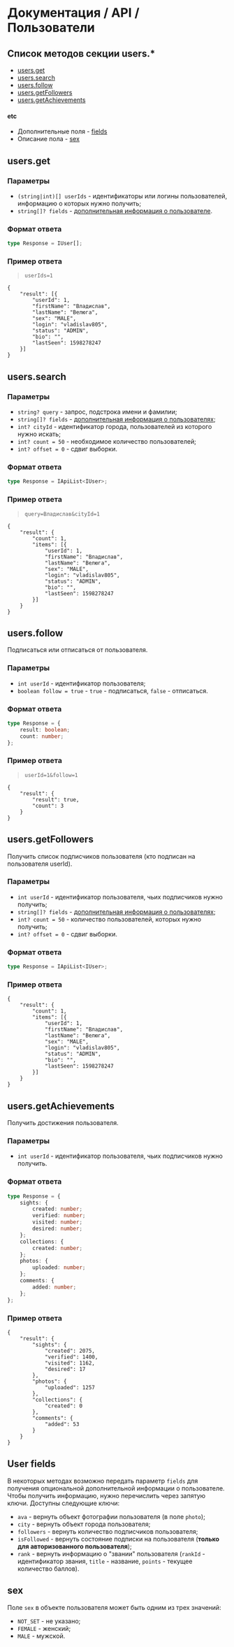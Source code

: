 # Документация / API / Пользователи
## Список методов секции users.*
* [users.get](#usersget)
* [users.search](#userssearch)
* [users.follow](#usersfollow)
* [users.getFollowers](#usersgetfollowers)
* [users.getAchievements](#usersgetfollowers)

#### etc
* Дополнительные поля - [fields](#user-fields)
* Описание пола - [sex](#sex)

## users.get
### Параметры
* `(string|int)[] userIds` - идентификаторы или логины пользователей, информацию о которых нужно получить;
* `string[]? fields` - [дополнительная информация о пользователе](#user-fields).

### Формат ответа
```ts
type Response = IUser[];
```

### Пример ответа
> `userIds=1`
```json5
{
    "result": [{
        "userId": 1,
        "firstName": "Владислав",
        "lastName": "Велюга",
        "sex": "MALE",
        "login": "vladislav805",
        "status": "ADMIN",
        "bio": "",
        "lastSeen": 1598278247
    }]
}
```

## users.search
### Параметры
* `string? query` - запрос, подстрока имени и фамилии;
* `string[]? fields` - [дополнительная информация о пользователях](#user-fields);
* `int? cityId` - идентификатор города, пользователей из которого нужно искать;
* `int? count = 50` - необходимое количество пользователей;
* `int? offset = 0` - сдвиг выборки.

### Формат ответа
```ts
type Response = IApiList<IUser>;
```

### Пример ответа
> `query=Владислав&cityId=1`
```json5
{
    "result": {
        "count": 1,
        "items": [{
            "userId": 1,
            "firstName": "Владислав",
            "lastName": "Велюга",
            "sex": "MALE",
            "login": "vladislav805",
            "status": "ADMIN",
            "bio": "",
            "lastSeen": 1598278247
        }]
    }
}
```

## users.follow
Подписаться или отписаться от пользователя.
### Параметры
* `int userId` - идентификатор пользователя;
* `boolean follow = true` - `true` - подписаться, `false` - отписаться.

### Формат ответа
```ts
type Response = { 
    result: boolean;
    count: number;
};
```

### Пример ответа
> `userId=1&follow=1`
```json5
{
    "result": {
        "result": true,
        "count": 3
    }
}
```

## users.getFollowers
Получить список подписчиков пользователя (кто подписан на пользователя userId).

### Параметры
* `int userId` - идентификатор пользователя, чьих подписчиков нужно получить;
* `string[]? fields` - [дополнительная информация о пользователях](#user-fields);
* `int? count = 50` - количество пользователей, которых нужно получить;
* `int? offset = 0` - сдвиг выборки.

### Формат ответа
```ts
type Response = IApiList<IUser>;
```

### Пример ответа
```json5
{
    "result": {
        "count": 1,
        "items": [{
            "userId": 1,
            "firstName": "Владислав",
            "lastName": "Велюга",
            "sex": "MALE",
            "login": "vladislav805",
            "status": "ADMIN",
            "bio": "",
            "lastSeen": 1598278247
        }]
    }
}
```


## users.getAchievements
Получить достижения пользователя.
### Параметры
* `int userId` - идентификатор пользователя, чьих подписчиков нужно получить.

### Формат ответа
```ts
type Response = {
    sights: {
        created: number;
        verified: number;
        visited: number;
        desired: number;
    };
    collections: {
        created: number;
    };
    photos: {
        uploaded: number;
    };
    comments: {
        added: number;
    };
};
```

### Пример ответа
```json5
{
    "result": {
        "sights": {
            "created": 2075,
            "verified": 1400,
            "visited": 1162,
            "desired": 17
        },
        "photos": {
            "uploaded": 1257
        },
        "collections": {
            "created": 0
        },
        "comments": {
            "added": 53
        }
    }
}
```

## User fields
В некоторых методах возможно передать параметр `fields` для получения опциональной дополнительной информации о пользователе. Чтобы получить информацию, нужно перечислить через запятую ключи. Доступны следующие ключи: 
* `ava` - вернуть объект фотографии пользователя (в поле `photo`);
* `city` - вернуть объект города пользователя;
* `followers` - вернуть количество подписчиков пользователя;
* `isFollowed` - вернуть состояние подписки на пользователя (**только для авторизованного пользователя**);
* `rank` - вернуть информацию о "звании" пользователя (`rankId` - идентификатор звания, `title` - название, `points` - текущее количество баллов).

## sex
Поле `sex` в объекте пользователя может быть одним из трех значений:
* `NOT_SET` - не указано;
* `FEMALE` - женский;
* `MALE` - мужской.

